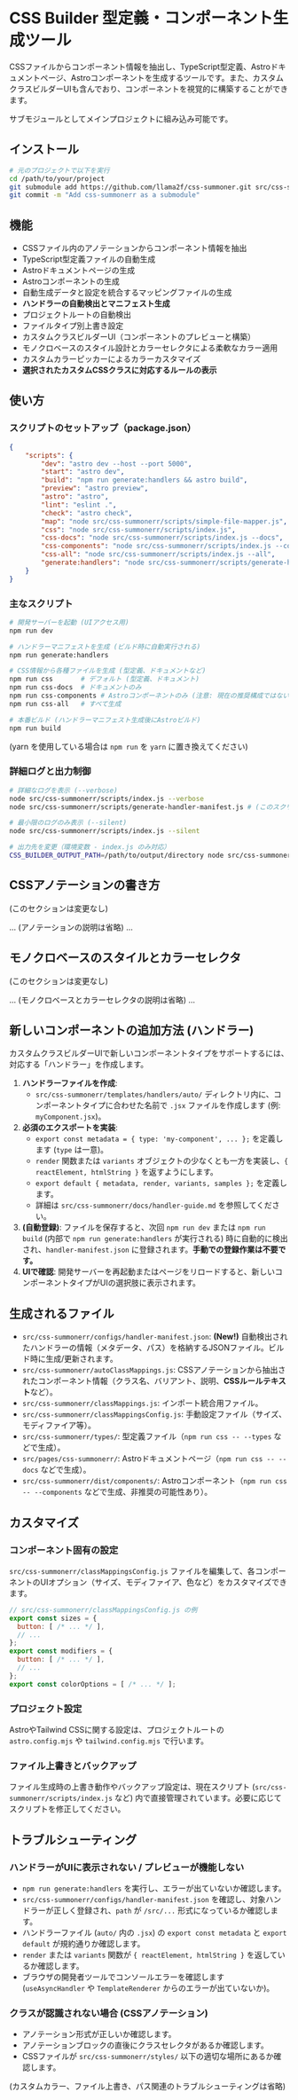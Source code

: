 # CSS Builder 型定義・コンポーネント生成ツール

CSSファイルからコンポーネント情報を抽出し、TypeScript型定義、Astroドキュメントページ、Astroコンポーネントを生成するツールです。また、カスタムクラスビルダーUIも含んでおり、コンポーネントを視覚的に構築することができます。

サブモジュールとしてメインプロジェクトに組み込み可能です。

## インストール

```bash
# 元のプロジェクトで以下を実行
cd /path/to/your/project
git submodule add https://github.com/llama2f/css-summoner.git src/css-summoner
git commit -m "Add css-summonerr as a submodule"
```

## 機能

-   CSSファイル内のアノテーションからコンポーネント情報を抽出
-   TypeScript型定義ファイルの自動生成
-   Astroドキュメントページの生成
-   Astroコンポーネントの生成
-   自動生成データと設定を統合するマッピングファイルの生成
-   **ハンドラーの自動検出とマニフェスト生成**
-   プロジェクトルートの自動検出
-   ファイルタイプ別上書き設定
-   カスタムクラスビルダーUI（コンポーネントのプレビューと構築）
-   モノクロベースのスタイル設計とカラーセレクタによる柔軟なカラー適用
-   カスタムカラーピッカーによるカラーカスタマイズ
-   **選択されたカスタムCSSクラスに対応するルールの表示**
## 使い方

### スクリプトのセットアップ（package.json）

```json
{
	"scripts": {
		"dev": "astro dev --host --port 5000",
		"start": "astro dev",
		"build": "npm run generate:handlers && astro build",
		"preview": "astro preview",
		"astro": "astro",
		"lint": "eslint .",
		"check": "astro check",
		"map": "node src/css-summonerr/scripts/simple-file-mapper.js",
		"css": "node src/css-summonerr/scripts/index.js",
		"css-docs": "node src/css-summonerr/scripts/index.js --docs",
		"css-components": "node src/css-summonerr/scripts/index.js --components",
		"css-all": "node src/css-summonerr/scripts/index.js --all",
		"generate:handlers": "node src/css-summonerr/scripts/generate-handler-manifest.js"
	}
}
```

### 主なスクリプト

```bash
# 開発サーバーを起動 (UIアクセス用)
npm run dev

# ハンドラーマニフェストを生成 (ビルド時に自動実行される)
npm run generate:handlers

# CSS情報から各種ファイルを生成 (型定義、ドキュメントなど)
npm run css       # デフォルト (型定義、ドキュメント)
npm run css-docs  # ドキュメントのみ
npm run css-components # Astroコンポーネントのみ (注意: 現在の推奨構成ではない可能性)
npm run css-all   # すべて生成

# 本番ビルド (ハンドラーマニフェスト生成後にAstroビルド)
npm run build
```

(yarn を使用している場合は `npm run` を `yarn` に置き換えてください)

### 詳細ログと出力制御

```bash
# 詳細なログを表示 (--verbose)
node src/css-summonerr/scripts/index.js --verbose
node src/css-summonerr/scripts/generate-handler-manifest.js # (このスクリプトは現在 --verbose 非対応)

# 最小限のログのみ表示 (--silent)
node src/css-summonerr/scripts/index.js --silent

# 出力先を変更（環境変数 - index.js のみ対応）
CSS_BUILDER_OUTPUT_PATH=/path/to/output/directory node src/css-summonerr/scripts/index.js
```

## CSSアノテーションの書き方

(このセクションは変更なし)

... (アノテーションの説明は省略) ...

## モノクロベースのスタイルとカラーセレクタ

(このセクションは変更なし)

... (モノクロベースとカラーセレクタの説明は省略) ...

## 新しいコンポーネントの追加方法 (ハンドラー)

カスタムクラスビルダーUIで新しいコンポーネントタイプをサポートするには、対応する「ハンドラー」を作成します。

1.  **ハンドラーファイルを作成**:
    *   `src/css-summonerr/templates/handlers/auto/` ディレクトリ内に、コンポーネントタイプに合わせた名前で `.jsx` ファイルを作成します (例: `myComponent.jsx`)。
2.  **必須のエクスポートを実装**:
    *   `export const metadata = { type: 'my-component', ... };` を定義します (`type` は一意)。
    *   `render` 関数または `variants` オブジェクトの少なくとも一方を実装し、`{ reactElement, htmlString }` を返すようにします。
    *   `export default { metadata, render, variants, samples };` を定義します。
    *   詳細は `src/css-summonerr/docs/handler-guide.md` を参照してください。
3.  **(自動登録)**: ファイルを保存すると、次回 `npm run dev` または `npm run build` (内部で `npm run generate:handlers` が実行される) 時に自動的に検出され、`handler-manifest.json` に登録されます。**手動での登録作業は不要です。**
4.  **UIで確認**: 開発サーバーを再起動またはページをリロードすると、新しいコンポーネントタイプがUIの選択肢に表示されます。

## 生成されるファイル

-   `src/css-summonerr/configs/handler-manifest.json`: **(New!)** 自動検出されたハンドラーの情報（メタデータ、パス）を格納するJSONファイル。ビルド時に生成/更新されます。
-   `src/css-summonerr/autoClassMappings.js`: CSSアノテーションから抽出されたコンポーネント情報（クラス名、バリアント、説明、**CSSルールテキスト**など）。
-   `src/css-summonerr/classMappings.js`: インポート統合用ファイル。
-   `src/css-summonerr/classMappingsConfig.js`: 手動設定ファイル（サイズ、モディファイア等）。
-   `src/css-summonerr/types/`: 型定義ファイル（`npm run css -- --types` などで生成）。
-   `src/pages/css-summonerr/`: Astroドキュメントページ（`npm run css -- --docs` などで生成）。
-   `src/css-summonerr/dist/components/`: Astroコンポーネント（`npm run css -- --components` などで生成、非推奨の可能性あり）。

## カスタマイズ

### コンポーネント固有の設定

`src/css-summonerr/classMappingsConfig.js` ファイルを編集して、各コンポーネントのUIオプション（サイズ、モディファイア、色など）をカスタマイズできます。

```javascript
// src/css-summonerr/classMappingsConfig.js の例
export const sizes = {
  button: [ /* ... */ ],
  // ...
};
export const modifiers = {
  button: [ /* ... */ ],
  // ...
};
export const colorOptions = [ /* ... */ ];
```

### プロジェクト設定

AstroやTailwind CSSに関する設定は、プロジェクトルートの `astro.config.mjs` や `tailwind.config.mjs` で行います。

### ファイル上書きとバックアップ

ファイル生成時の上書き動作やバックアップ設定は、現在スクリプト (`src/css-summonerr/scripts/index.js` など) 内で直接管理されています。必要に応じてスクリプトを修正してください。

## トラブルシューティング

### ハンドラーがUIに表示されない / プレビューが機能しない

-   `npm run generate:handlers` を実行し、エラーが出ていないか確認します。
-   `src/css-summonerr/configs/handler-manifest.json` を確認し、対象ハンドラーが正しく登録され、`path` が `/src/...` 形式になっているか確認します。
-   ハンドラーファイル (`auto/` 内の `.jsx`) の `export const metadata` と `export default` が規約通りか確認します。
-   `render` または `variants` 関数が `{ reactElement, htmlString }` を返しているか確認します。
-   ブラウザの開発者ツールでコンソールエラーを確認します (`useAsyncHandler` や `TemplateRenderer` からのエラーが出ていないか)。

### クラスが認識されない場合 (CSSアノテーション)

-   アノテーション形式が正しいか確認します。
-   アノテーションブロックの直後にクラスセレクタがあるか確認します。
-   CSSファイルが `src/css-summonerr/styles/` 以下の適切な場所にあるか確認します。

(カスタムカラー、ファイル上書き、パス関連のトラブルシューティングは省略)